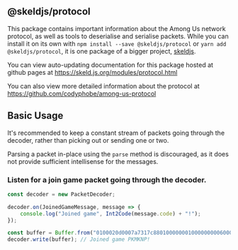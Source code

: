 ## @skeldjs/protocol

This package contains important information about the Among Us network protocol, as well as tools to deserialise and serialise packets. While you can install it on its own with `npm install --save @skeldjs/protocol` or `yarn add @skeldjs/protocol`, it is one package of a bigger project, [skeldjs](https://github.com/skeldjs/SkeldJS).

You can view auto-updating documentation for this package hosted at github pages at https://skeld.js.org/modules/protocol.html

You can also view more detailed information about the protocol at https://github.com/codyphobe/among-us-protocol

## Basic Usage

It's recommended to keep a constant stream of packets going through the decoder, rather than picking out or sending one or two.

Parsing a packet in-place using the `parse` method is discouraged, as it does not provide sufficient intellisense for the messages.
### Listen for a join game packet going through the decoder.
```ts
const decoder = new PacketDecoder;

decoder.on(JoinedGameMessage, message => {
    console.log("Joined game", Int2Code(message.code) + "!");
});

const buffer = Buffer.from("0100020d0007a7317c8801000000010000000006000aa7317c880100", "hex");
decoder.write(buffer); // Joined game PKMKNP!
```
